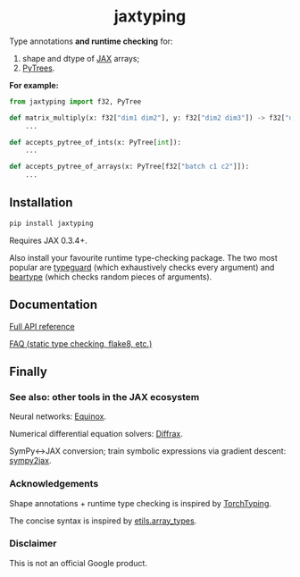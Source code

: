 <h1 align="center">jaxtyping</h1>

Type annotations **and runtime checking** for:

1. shape and dtype of [JAX](https://github.com/google/jax) arrays;
2. [PyTrees](https://jax.readthedocs.io/en/latest/pytrees.html).

**For example:**
```python
from jaxtyping import f32, PyTree

def matrix_multiply(x: f32["dim1 dim2"], y: f32["dim2 dim3"]) -> f32["dim1 dim3"]:
    ...

def accepts_pytree_of_ints(x: PyTree[int]):
    ...

def accepts_pytree_of_arrays(x: PyTree[f32["batch c1 c2"]]):
    ...
```

## Installation

```bash
pip install jaxtyping
```

Requires JAX 0.3.4+.

Also install your favourite runtime type-checking package. The two most popular are [typeguard](https://github.com/agronholm/typeguard) (which exhaustively checks every argument) and [beartype](https://github.com/beartype/beartype) (which checks random pieces of arguments).

## Documentation

[Full API reference](./API.md)

[FAQ (static type checking, flake8, etc.)](./FAQ.md)

## Finally

### See also: other tools in the JAX ecosystem

Neural networks: [Equinox](https://github.com/patrick-kidger/equinox).

Numerical differential equation solvers: [Diffrax](https://github.com/patrick-kidger/diffrax).

SymPy<->JAX conversion; train symbolic expressions via gradient descent: [sympy2jax](https://github.com/google/sympy2jax).

### Acknowledgements

Shape annotations + runtime type checking is inspired by [TorchTyping](https://github.com/patrick-kidger/torchtyping).

The concise syntax is inspired by [etils.array_types](https://github.com/google/etils/tree/main/etils/array_types).

### Disclaimer

This is not an official Google product.
